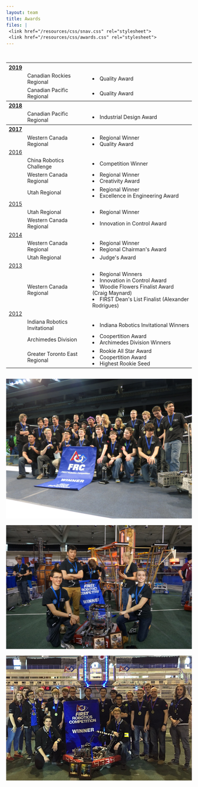 ```yaml
---
layout: team
title: Awards
files: |
 <link href="/resources/css/snav.css" rel="stylesheet">
 <link href="/resources/css/awards.css" rel="stylesheet">
---
```

<div class="container">
	<div class="row">
		<div class="col-md-6" style="padding-top: 15px">
			<table class="tg">
				<tr>
					<th class="tg-k20k">
						<a href="https://www.thebluealliance.com/team/4334/2019">2019</a>
					</th>
					<th class="tg-fefd"></th>
					<th class="tg-fefd"></th>
				</tr>
				<tr>
					<td class="tg-fefd"></td>
					<td class="tg-ee5k">Canadian Rockies Regional</td>
					<td class="tg-fefd">
						<li>Quality Award</li>
					</td>
				</tr>
				<tr>
					<td class="tg-fefd"></td>
					<td class="tg-ee5k">Canadian Pacific Regional</td>
					<td class="tg-fefd">
						<li>Quality Award</li>
					</td>
				</tr>
				<tr>
					<th class="tg-k20k">
						<a href="https://www.thebluealliance.com/team/4334/2018">2018</a>
					</th>
					<th class="tg-fefd"></th>
					<th class="tg-fefd"></th>
				</tr>
				<tr>
					<td class="tg-fefd"></td>
					<td class="tg-ee5k">Canadian Pacific Regional</td>
					<td class="tg-fefd">
						<li>Industrial Design Award</li>
					</td>
				</tr>
				<tr>
					<th class="tg-k20k">
						<a href="https://www.thebluealliance.com/team/4334/2017">2017</a>
					</th>
					<th class="tg-fefd"></th>
					<th class="tg-fefd"></th>
				</tr>
				<tr>
					<td class="tg-fefd"></td>
					<td class="tg-ee5k">Western Canada Regional</td>
					<td class="tg-fefd">
						<li>Regional Winner</li>
						<li>Quality Award</li>
					</td>
				</tr>
				<tr>
					<td class="tg-k20k">
						<a href="https://www.thebluealliance.com/team/4334/2016">2016</a>
					</td>
					<td class="tg-fefd"></td>
					<td class="tg-fefd"></td>
				</tr>
				<tr>
					<td class="tg-fefd"></td>
					<td class="tg-ee5k">China Robotics Challenge</td>
					<td class="tg-fefd">
						<li>Competition Winner</li>
					</td>
				</tr>
				<tr>
					<td class="tg-fefd"></td>
					<td class="tg-ee5k">Western Canada Regional</td>
					<td class="tg-fefd">
						<li>Regional Winner</li>
						<li>Creativity Award</li>
					</td>
				</tr>
				<tr>
					<td class="tg-fefd"></td>
					<td class="tg-ee5k">Utah Regional</td>
					<td class="tg-fefd">
						<li>Regional Winner</li>
						<li>Excellence in Engineering Award
						</li>
					</td>
				</tr>
				<tr>
					<td class="tg-k20k">
						<a href="https://www.thebluealliance.com/team/4334/2015">2015</a>
					</td>
					<td class="tg-fefd"></td>
					<td class="tg-fefd"></td>
				</tr>
				<tr>
					<td class="tg-fefd"></td>
					<td class="tg-ee5k">Utah Regional</td>
					<td class="tg-fefd">
						<li>Regional Winner</li>
					</td>
				</tr>
				<tr>
					<td class="tg-fefd"></td>
					<td class="tg-ee5k">Western Canada Regional</td>
					<td class="tg-fefd">
						<li>Innovation in Control Award</li>
					</td>
				</tr>
				<tr>
					<td class="tg-k20k">
						<a href="https://www.thebluealliance.com/team/4334/2014">2014</a>
					</td>
					<td class="tg-fefd"></td>
					<td class="tg-fefd"></td>
				</tr>
				<tr>
					<td class="tg-fefd"></td>
					<td class="tg-ee5k">Western Canada Regional</td>
					<td class="tg-fefd">
						<li>Regional Winner</li>
						<li>Regional Chairman's Award
						</li>
					</td>
				</tr>
				<tr>
					<td class="tg-fefd"></td>
					<td class="tg-ee5k">Utah Regional</td>
					<td class="tg-fefd">
						<li>Judge's Award</li>
					</td>
				</tr>
				<tr>
					<td class="tg-k20k">
						<a href="https://www.thebluealliance.com/team/4334/2013">2013</a>
					</td>
					<td class="tg-fefd"></td>
					<td class="tg-fefd"></td>
				</tr>
				<tr>
					<td class="tg-fefd"></td>
					<td class="tg-ee5k">Western Canada Regional</td>
					<td class="tg-fefd">
						<li>Regional Winners</li>
						<li>Innovation in Control Award
						</li>
						<li>Woodie Flowers Finalist Award (Craig Maynard)</li>
						<li>FIRST Dean's List Finalist (Alexander Rodrigues)</li>
					</td>
				</tr>
				<tr>
					<td class="tg-k20k">
						<a href="https://www.thebluealliance.com/team/4334/2012">2012</a>
					</td>
					<td class="tg-fefd"></td>
					<td class="tg-fefd"></td>
				</tr>
				<tr>
					<td class="tg-fefd"></td>
					<td class="tg-ee5k">Indiana Robotics Invitational</td>
					<td class="tg-fefd">
						<li>Indiana Robotics Invitational Winners</li>
					</td>
				</tr>
				<tr>
					<td class="tg-fefd"></td>
					<td class="tg-ee5k">Archimedes Division</td>
					<td class="tg-fefd">
						<li>Coopertition Award</li>
						<li>Archimedes Division Winners
						</li>
					</td>
				</tr>
				<tr>
					<td class="tg-fefd"></td>
					<td class="tg-ee5k">Greater Toronto East Regional</td>
					<td class="tg-fefd">
						<li>Rookie All Star Award</li>
						<li>Coopertition Award
						</li>
						<li>Highest Rookie Seed</li>
					</td>
				</tr>
			</table>
		</div>
		<div class="col-md-6" style="padding-top: 15px">
			<img class="img-fluid" src="/resources/img/awards1.jpg" alt="Image Not Found!">
			<img class="img-fluid" style="padding-top:15px" src="/resources/img/awards2.JPG" alt="Image Not Found!">
			<img class="img-fluid" style="padding-top:15px; padding-bottom:15px" src="/resources/img/team2016.jpg" alt="Image Not Found!">
		</div>
	</div>
</div>